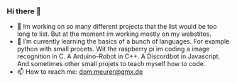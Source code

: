 ### Hi there 👋

<!--
**DMeurer/DMeurer** is a ✨ _special_ ✨ repository because its `README.md` (this file) appears on your GitHub profile.

Here are some ideas to get you started:

- 🔭 I’m currently working on ...
- 🌱 I’m currently learning ...
- 👯 I’m looking to collaborate on ...
- 🤔 I’m looking for help with ...
- 💬 Ask me about ...
- 📫 How to reach me: ...
- 😄 Pronouns: ...
- ⚡ Fun fact: ...
-->

- 🔭 Im working on so many different projects that the list would be too long to list. But at the moment im working mostly on my webstites.
- 🌱 I’m currently learning the basics of a bunch of languages. For example python with small procets. Wit the raspberry pi im coding a image recognition in C. A Arduino-Robot in C++. A Discordbot in Javascript. And sometimes other small projets to teach myself how to code.
- 📫 How to reach me: dom.meurer@gmx.de
